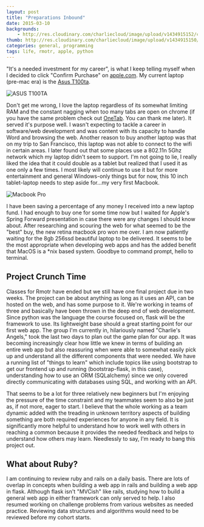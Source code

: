 ```yaml
---
layout: post
title: "Preparations Inbound"
date: 2015-03-10
backgrounds:
    - http://res.cloudinary.com/charliecloud/image/upload/v1434915152/charblog/theinvestment_bg.jpg
thumb: http://res.cloudinary.com/charliecloud/image/upload/v1434915150/charblog/investment_thumb.jpg
categories: general, programming
tags: life, rmotr, apple, python
---
```


"It's a needed investment for my career", is what I keep telling myself when I decided to click "Confirm Purchase" on [apple.com](http://store.apple.com/us).
My current laptop (pre-mac era) is the [Asus T100ta](http://store.asus.com/us/item/201503AM040000011).

![ASUS T100TA](http://www.notebookcheck.net/typo3temp/_processed_/csm_asusTRANSt101_965c2f05e1.jpg)

Don't get me wrong, I love the laptop regardless of its somewhat limiting RAM and the constant nagging when too many tabs are open on chrome
(if you have the same problem check out [OneTab](https://www.one-tab.com/). You can thank me later). It served it's purpose well. I wasn't expecting to
tackle a career in software/web development and was content with its capacity to handle Word and browsing the web. Another reason to buy another laptop
was that on my trip to San Francisco, this laptop was not able to connect to the wifi in certain areas. I later found
out that some places use a 802.11n 5Ghz network which my laptop didn't seem to support.
I'm not going to lie, I really liked the idea that it could double as a tablet but realized that I used it as one only a few times. I
most likely will continue to use it but for more entertainment and general Windows-only things but for now, this 10 inch tablet-laptop
needs to step aside for...my very first Macbook.

![Macbook Pro](http://g-ecx.images-amazon.com/images/G/01/electronics/apple/apple-12q2-macbook-pro-ret-zebra-lg.jpg)

I have been saving a percentage of any money I received into a new laptop fund. I had enough to buy one for some time now
but I waited for Apple's Spring Forward presentation in case there were any changes I should know about.  After researching and scouring the web
for what seemed to be the "best" buy, the new retina macbook pro won me over. I am now patiently waiting for the 8gb 256ssd beautiful
laptop to be delivered. It seems to be the most appropriate when developing web apps and has the added benefit that MacOS is a \*nix based
system. Goodbye to command prompt, hello to terminal.

## Project Crunch Time

Classes for Rmotr have ended but we still have one final project due in two weeks. The project can be about anything as long as it uses
an API, can be hosted on the web, and has some purpose to it. We're working in teams of three and basically have been thrown in the
deep end of web development. Since python was the language the course focused on, flask will be the framework to use. Its lightweight
base should a great starting point for our first web app. The group I'm currently in, hilariously named "Charlie's Angels," took the last
two days to plan out the game plan for our app. It was becoming increasingly clear how little we knew in terms of building an entire web app
but also reassuring when were able to somewhat easily pick up and understand all the different components that were needed. We have a running
list of "things to learn" which include topics like using bootstrap to get our frontend up and running (bootstrap-flask, in this case),
understanding how to use an ORM (SQLalchemy) since we only covered directly communicating with databases using SQL, and working with an API.

That seems to be a lot for three relatively new beginners but I'm enjoying the pressure of the time constraint and my teammates seem to
also be just as, if not more, eager to start. I believe that the whole working as a team dynamic added with the treading in unknown territory aspects of
building something are both required experiences for anyone in any field. It is significantly more helpful to understand how to work well
with others in reaching a common because it provides the needed feedback and helps to understand how others may learn. Needlessly to say,
I'm ready to bang this project out.

## What about Ruby?

I am continuing to review ruby and rails on a daily basis. There are lots of overlap in concepts when building a web app in rails and building
a web app in flask. Although flask isn't "MVCish" like rails, studying how to build a general web app in either framework can only served
to help. I also resumed working on challenge problems from various websites as needed practice. Reviewing data structures and algorithms
would need to be reviewed before my cohort starts.
